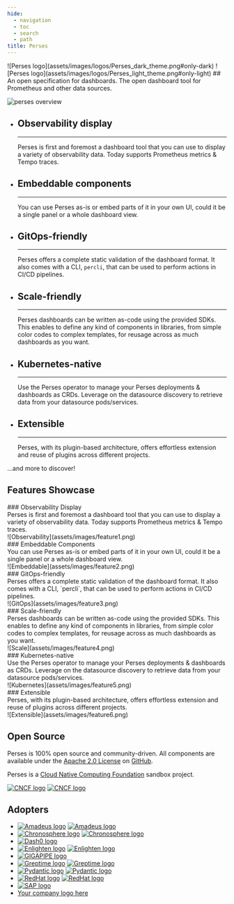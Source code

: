 ```yaml
---
hide:
  - navigation
  - toc
  - search
  - path
title: Perses
---
```


<!-- below css is required to remove the empty header that is generated automatically by mkdocs ref: https://github.com/squidfunk/mkdocs-material/issues/2163#issuecomment-2109733111-->
<style>
.md-content .md-typeset h1 {
      display: none;
  }
</style>

<div class="centered image" markdown>
![Perses logo](assets/images/logos/Perses_dark_theme.png#only-dark) ![Perses logo](assets/images/logos/Perses_light_theme.png#only-light)
## An open specification for dashboards. The open dashboard tool for Prometheus and other data sources.
</div>

![perses overview](assets/images/perses_overview.gif)

<div class="grid cards" markdown>

-   ## Observability display

    ---

    Perses is first and foremost a dashboard tool that you can use to display a variety of observability data. Today
    supports Prometheus metrics & Tempo traces.

-   ## Embeddable components

    ---

    You can use Perses as-is or embed parts of it in your own UI, could it be a single panel or a whole dashboard view.

-   ## GitOps-friendly

    ---

    Perses offers a complete static validation of the dashboard format. It also comes with a CLI, `percli`, that can be
    used to perform actions in CI/CD pipelines.

-   ## Scale-friendly

    ---

    Perses dashboards can be written as-code using the provided SDKs. This enables to define any kind of components in
    libraries, from simple color codes to complex templates, for reusage across as much dashboards as you want.

-   ## Kubernetes-native

    ---

    Use the Perses operator to manage your Perses deployments & dashboards as CRDs. Leverage on the datasource discovery
    to retrieve data from your datasource pods/services.

-   ## Extensible

    ---

    Perses, with its plugin-based architecture, offers effortless extension and reuse of plugins across different
    projects.

</div>

...and more to discover!

<div class="features-showcase-wrapper" markdown>

## Features Showcase

<div class="feature-section" markdown>
<div class="feature-content" markdown>
<div class="feature-title" markdown>
### Observability Display
</div>
<div class="feature-text" markdown>
Perses is first and foremost a dashboard tool that you can use to display a variety of observability data. Today supports Prometheus metrics & Tempo traces.
</div>
</div>
<div class="feature-image" markdown>
![Observability](assets/images/feature1.png)
</div>
</div>

<div class="feature-section reverse" markdown>
<div class="feature-content" markdown>
<div class="feature-title" markdown>
### Embeddable Components
</div>
<div class="feature-text" markdown>
You can use Perses as-is or embed parts of it in your own UI, could it be a single panel or a whole dashboard view.
</div>
</div>
<div class="feature-image" markdown>
![Embeddable](assets/images/feature2.png)
</div>
</div>

<div class="feature-section" markdown>
<div class="feature-content" markdown>
<div class="feature-title" markdown>
### GitOps-friendly
</div>
<div class="feature-text" markdown>
Perses offers a complete static validation of the dashboard format. It also comes with a CLI, `percli`, that can be used to perform actions in CI/CD pipelines.
</div>
</div>
<div class="feature-image" markdown>
![GitOps](assets/images/feature3.png)
</div>
</div>

<div class="feature-section reverse" markdown>
<div class="feature-content" markdown>
<div class="feature-title" markdown>
### Scale-friendly
</div>
<div class="feature-text" markdown>
Perses dashboards can be written as-code using the provided SDKs. This enables to define any kind of components in libraries, from simple color codes to complex templates, for reusage across as much dashboards as you want.
</div>
</div>
<div class="feature-image" markdown>
![Scale](assets/images/feature4.png)
</div>
</div>

<div class="feature-section" markdown>
<div class="feature-content" markdown>
<div class="feature-title" markdown>
### Kubernetes-native
</div>
<div class="feature-text" markdown>
Use the Perses operator to manage your Perses deployments & dashboards as CRDs. Leverage on the datasource discovery to retrieve data from your datasource pods/services.
</div>
</div>
<div class="feature-image" markdown>
![Kubernetes](assets/images/feature5.png)
</div>
</div>

<div class="feature-section reverse" markdown>
<div class="feature-content" markdown>
<div class="feature-title" markdown>
### Extensible
</div>
<div class="feature-text" markdown>
Perses, with its plugin-based architecture, offers effortless extension and reuse of plugins across different projects.
</div>
</div>
<div class="feature-image" markdown>
![Extensible](assets/images/feature6.png)
</div>
</div>

</div>

<!-- Add more features as needed, alternating image and text order for each block -->
<div class="centered" markdown>

## Open Source

Perses is 100% open source and community-driven. All components are available under
the [Apache 2.0 License](http://www.apache.org/licenses/LICENSE-2.0) on [GitHub](https://github.com/perses).

Perses is a [Cloud Native Computing Foundation](https://cncf.io) sandbox project.

[![CNCF logo](assets/images/logos/CNCF_dark_theme.png#only-dark)](https://cncf.io) [![CNCF logo](assets/images/logos/CNCF_light_theme.png#only-light)](https://cncf.io)

</div>

<div class="centered" markdown>

## Adopters

</div>

<div class="grid cards image-grid" markdown>

- [![Amadeus logo](assets/images/logos/Amadeus_dark_theme.png#only-dark)](https://amadeus.com) [![Amadeus logo](assets/images/logos/Amadeus_light_theme.png#only-light)](https://amadeus.com)
- [![Chronosphere logo](assets/images/logos/Chronosphere_dark_theme.svg#only-dark)](https://chronosphere.io/) [![Chronosphere logo](assets/images/logos/Chronosphere_light_theme.svg#only-light)](https://chronosphere.io/)
- [![Dash0 logo](assets/images/logos/Dash0.svg)](https://www.dash0.com/)
- [![Enlighten logo](assets/images/logos/Enlighten_dark_theme.png#only-dark)](https://enlighten.com) [![Enlighten logo](assets/images/logos/Enlighten_light_theme.png#only-light)](https://enlighten.com)
- [![GIGAPIPE logo](assets/images/logos/Gigapipe.svg)](https://gigapipe.com)
- [![Greptime logo](assets/images/logos/Greptime_dark_theme.svg#only-dark)](https://greptime.com/) [![Greptime logo](assets/images/logos/Greptime_light_theme.svg#only-light)](https://greptime.com/)
- [![Pydantic logo](assets/images/logos/Pydantic_dark_theme.png#only-dark)](https://pydantic.dev/) [![Pydantic logo](assets/images/logos/Pydantic_light_theme.png#only-light)](https://pydantic.dev/)
- [![RedHat logo](assets/images/logos/RedHat_dark_theme.png#only-dark)](https://www.redhat.com) [![RedHat logo](assets/images/logos/RedHat_light_theme.png#only-light)](https://www.redhat.com)
- [![SAP logo](assets/images/logos/SAP.svg)](https://www.sap.com)
- [Your company logo here](./adopters.md)

</div>
